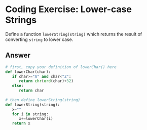 # Coding Exercise: Lower-case Strings

Define a function `lowerString(string)` which returns the result of converting `string` to lower case.

## Answer
```python
# first, copy your definition of lowerChar() here
def lowerChar(char):
   if char>="A" and char<"Z":
      return chr(ord(char)+32)
   else:
      return char
   
# then define lowerString(string)
def lowerString(string):
   x=""
   for i in string:
      x+=lowerChar(i)
   return x
